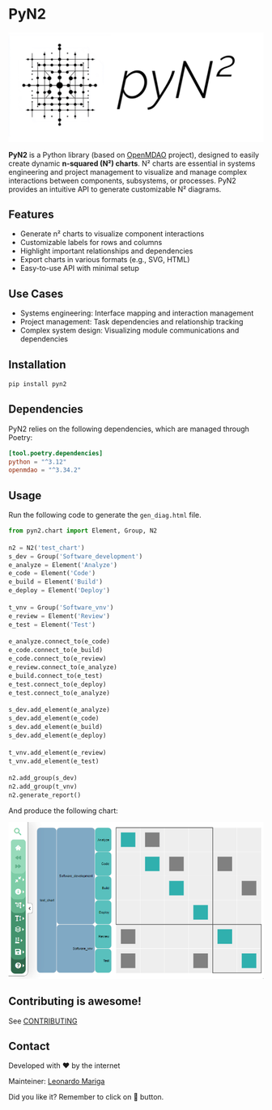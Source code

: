 # PyN2

<div align="center">
  <img src="https://raw.githubusercontent.com/leomariga/pyn2/main/doc/logo.jpg"><br>
</div>

**PyN2** is a Python library (based on [OpenMDAO](https://github.com/OpenMDAO/OpenMDAO) project), designed to easily create dynamic **n-squared (N²) charts**. N² charts are essential in systems engineering and project management to visualize and manage complex interactions between components, subsystems, or processes. PyN2 provides an intuitive API to generate customizable N² diagrams.

## Features
- Generate n² charts to visualize component interactions
- Customizable labels for rows and columns
- Highlight important relationships and dependencies
- Export charts in various formats (e.g., SVG, HTML)
- Easy-to-use API with minimal setup

## Use Cases
- Systems engineering: Interface mapping and interaction management
- Project management: Task dependencies and relationship tracking
- Complex system design: Visualizing module communications and dependencies

## Installation
```bash
pip install pyn2
```

## Dependencies

PyN2 relies on the following dependencies, which are managed through Poetry:

```toml
[tool.poetry.dependencies]
python = "^3.12"
openmdao = "^3.34.2"
```

## Usage

Run the following code to generate the `gen_diag.html` file.

```python
from pyn2.chart import Element, Group, N2

n2 = N2('test_chart')
s_dev = Group('Software_development')
e_analyze = Element('Analyze')
e_code = Element('Code')
e_build = Element('Build')
e_deploy = Element('Deploy')

t_vnv = Group('Software_vnv')
e_review = Element('Review')
e_test = Element('Test')

e_analyze.connect_to(e_code)
e_code.connect_to(e_build)
e_code.connect_to(e_review)
e_review.connect_to(e_analyze)
e_build.connect_to(e_test)
e_test.connect_to(e_deploy)
e_test.connect_to(e_analyze)

s_dev.add_element(e_analyze)
s_dev.add_element(e_code)
s_dev.add_element(e_build)
s_dev.add_element(e_deploy)

t_vnv.add_element(e_review)
t_vnv.add_element(e_test)

n2.add_group(s_dev)
n2.add_group(t_vnv)
n2.generate_report()
```

And produce the following chart:

<div align="center">
  <img src="https://raw.githubusercontent.com/leomariga/pyn2/main/doc/example.gif"><br>
</div>


## Contributing is awesome!

See [CONTRIBUTING](https://github.com/leomariga/pyn2/blob/main/CONTRIBUTING.md)




## Contact

Developed with :heart: by the internet


Mainteiner: [Leonardo Mariga](https://github.com/leomariga) 

Did you like it? Remember to click on :star2: button.